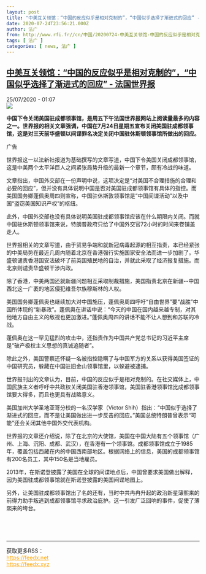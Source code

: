 ```yaml
---
layout: post
title: "中美互关领馆：“中国的反应似乎是相对克制的”，“中国似乎选择了渐进式的回应” - 法国世界报"
date: 2020-07-24T23:56:21.000Z
author: 法广
from: http://www.rfi.fr//cn/中国/20200724-中美互关领馆-中国的反应似乎是相对克制的-，-中国似乎选择了渐进式的回应
tags: [ 法广 ]
categories: [ news, 法广 ]
---
```

<!--1595634981000-->
[中美互关领馆：“中国的反应似乎是相对克制的”，“中国似乎选择了渐进式的回应” - 法国世界报](http://www.rfi.fr//cn/%E4%B8%AD%E5%9B%BD/20200724-%E4%B8%AD%E7%BE%8E%E4%BA%92%E5%85%B3%E9%A2%86%E9%A6%86-%E4%B8%AD%E5%9B%BD%E7%9A%84%E5%8F%8D%E5%BA%94%E4%BC%BC%E4%B9%8E%E6%98%AF%E7%9B%B8%E5%AF%B9%E5%85%8B%E5%88%B6%E7%9A%84-%EF%BC%8C-%E4%B8%AD%E5%9B%BD%E4%BC%BC%E4%B9%8E%E9%80%89%E6%8B%A9%E4%BA%86%E6%B8%90%E8%BF%9B%E5%BC%8F%E7%9A%84%E5%9B%9E%E5%BA%94)
------

<div>
<div>25/07/2020 - 01:07</div><img src="https://s.rfi.fr/media/display/b0f09814-0ec6-11ea-bdff-005056a9aa4d/w:310/p:16x9/fa_guo_shi_jie_bao_wb161923-rfi-cn-20150123_cartouche.jpg"><p><strong>中国下令关闭美国驻成都领事馆，是周五下午法国世界报网站上阅读量最多的内容之一。世界报的相关文章强调，中国在7月24日星期五宣布关闭美国驻成都领事馆，这是对三天前华盛顿以间谍罪名决定关闭中国驻休斯顿领事馆所做出的回应。</strong></p><div class="t-content__body u-clearfix"><div class="m-interstitial"><div class="m-interstitial__ad"><divclass="m-block-ad "data-tms-ad-type="box"data-tms-ad-status="idle"data-tms-ad-pos="1"><div class="m-block-ad__label"><span class="m-block-ad__label__text">广告</span></div><div class="m-block-ad__content"></div></div></div></div><p>世界报这一以法新社报道为基础撰写的文章写道，中国下令美国关闭成都领事馆，这是中美两个太平洋巨人之间紧张局势升级的最新一个章节，颇有冷战的味道。</p><p>文章指出，中国外交部在一份声明中说，这项决定是“对美国不合理措施的合理和必要的回应”，但并没有具体说明中国是否对美国驻成都领事馆有具体的指控。而美国国务卿蓬佩奥周四则宣称，中国驻休斯敦领事馆是“中国间谍活动”以及中国“盗窃美国知识产权”的枢纽。</p><p>此外，中国外交部也没有具体说明美国驻成都领事馆应该在什么期限内关闭。而就中国驻休斯顿领事馆来说，特朗普政府只给了中国外交官72小时的时间来卷铺盖走人。</p><p>世界报相关的文章写道，由于贸易争端和就新冠病毒起源的相互指责，本已经紧张的中美局势在最近几周内随着北京在香港强行实施国家安全法而进一步加剧了。华盛顿谴责香港国安法破坏了前英国殖民地的自治，并就此采取了经济报复措施。而北京则谴责华盛顿干涉内政。</p><p>除了香港，中美两国还就新疆问题相互采取制裁措施，美国指责北京在新疆--中国西北这一广袤的地区侵犯维吾尔族穆斯林的人权。</p><p>美国国务卿蓬佩奥也继续加大对中国施压，蓬佩奥周四呼吁“自由世界”要“战胜”中国所体现的“新暴政”。蓬佩奥在讲话中说：“今天的中国在国内越来越专制，对其他地方自由主义的敌视也更加激进。”蓬佩奥周四的讲话不能不让人想到和苏联的冷战。</p><p>蓬佩奥在这一罕见猛烈的攻击中，还指责作为中国共产党总书记的习近平主席是“破产极权主义思想的真诚追随者”。</p><p>除此之外，美国警察还怀疑一名被指控隐瞒了与中国军方的关系以获得美国签证的中国研究员，躲藏在中国驻旧金山领事馆里，以躲避被逮捕。</p><p>世界报刊出的文章认为，目前，中国的反应似乎是相对克制的。在社交媒体上，中国民族主义者呼吁中共政权关闭美国驻香港领事馆，美国驻香港领事馆比成都领事馆要大得多，而且也更具有战略意义。</p><p>美国加州大学圣地亚哥分校的一名汉学家（Victor Shih）指出：“中国似乎选择了渐进式的回应，而不是让美国做出进一步反击的回应。”美国总统特朗普曾表示“可能”还会关闭其他中国外交代表机构。</p><p>世界报的文章还介绍说，除了在北京的大使馆，美国在中国大陆有五个领事馆（广州、上海、沉阳、成都、武汉），在香港有一个领事馆。成都领事馆成立于1985年，覆盖包括西藏在内的中国西南部地区。根据网络上的信息，美国的成都领事馆有200名员工，其中150名是当地雇员。</p><p>2013年，在斯诺登披露了美国在全球的间谍地点后，中国曾要求美国做出解释，因为美国驻成都领事馆就在斯诺登披露的美国间谍地图上。</p><p>另外，让美国驻成都领事馆出了名的还有，当时中共冉冉升起的政治新星薄熙来的前得力助手叛逃到成都领事馆寻求政治庇护。这一引发广泛回响的事件，促使了薄熙来的垮台。</p><p> </p><div class="o-self-promo o-self-promo--nl o-self-promo--hidden" data-selfpromo-newsletter></div><div class="o-self-promo o-self-promo--app o-self-promo--hidden" data-selfpromo-app></div></div><br><hr><div>获取更多RSS：<br><a href="https://feedx.net" style="color:orange" target="_blank">https://feedx.net</a> <br><a href="https://feedx.xyz" style="color:orange" target="_blank">https://feedx.xyz</a><br></div>
</div>
